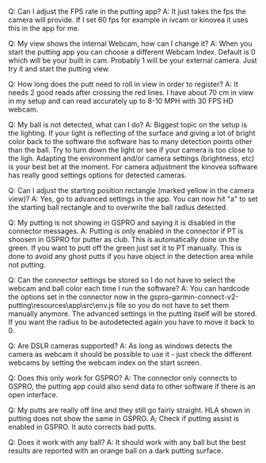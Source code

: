 Q: Can I adjust the FPS rate in the putting app?
A: It just takes the fps the camera will provide. If I set 60 fps for example in ivcam or kinovea it uses this in the app for me.

Q: My view shows the internal Webcam, how can I change it?
A: When you start the putting app you can choose a different Webcam Index. Default is 0 which will be your built in cam. Probably 1 will be your external camera. Just try it and start the putting view.

Q: How long does the putt need to roll in view in order to register?
A: It needs 2 good reads after crossing the red lines. I have about 70 cm in view in my setup and can read accurately up to 8-10 MPH with 30 FPS HD webcam.

Q: My ball is not detected, what can I do?
A: Biggest topic on the setup is the lighting. If your light is reflecting of the surface and giving a lot of bright color back to the software the software has to many detection points other than the ball. Try to turn down the light or see if your camera is too close to the ligh. Adapting the environment and/or camera settings (brightness, etc) is your best bet at the moment. For camera adjustment the kinovea software has really good settings options for detected cameras.

Q: Can I adjust the starting position rectangle (marked yellow in the camera view)?
A: Yes, go to advanced settings in the app. You can now hit "a" to set the starting ball rectangle and to overwrite the ball radius detected.

Q: My putting is not showing in GSPRO and saying it is disabled in the connector messages.
A: Putting is only enabled in the connector if PT is shoosen in GSPRO for putter as club. This is automatically done on the green. If you want to putt off the green just set it to PT manually. This is done to avoid any ghost putts if you have object in the detection area while not putting.

Q: Can the connector settings be stored so I do not have to select the webcam and ball color each time I run the software?
A: You can hardcode the options set in the connector now in the gspro-garmin-connect-v2-putting\resources\app\src\env.js file so you do not have to set them manually anymore. The advanced settings in the putting itself will be stored. If you want the radius to be autodetected again you have to move it back to 0.

Q: Are DSLR cameras supported?
A: As long as windows detects the camera as webcam it should be possible to use it - just check the different webcams by setting the webcam index on the start screen.

Q: Does this only work for GSPRO?
A: The connector only connects to GSPRO, the putting app could also send data to other software if there is an open interface.

Q: My putts are really off line and they still go fairly straight. HLA shown in putting does not show the same in GSPRO.
A; Check if putting assist is enabled in GSPRO. It auto corrects bad putts.

Q: Does it work with any ball?
A: It should work with any ball but the best results are reported with an orange ball on a dark putting surface.